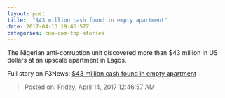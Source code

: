 ```yaml
---
layout: post
title:  "$43 million cash found in empty apartment"
date: 2017-04-13 19:46:57Z
categories: cnn-com-top-stories
---
```


The Nigerian anti-corruption unit discovered more than $43 million in US dollars at an upscale apartment in Lagos.


Full story on F3News: [$43 million cash found in empty apartment](http://www.f3nws.com/n/JXXWqC)

> Posted on: Friday, April 14, 2017 12:46:57 AM
